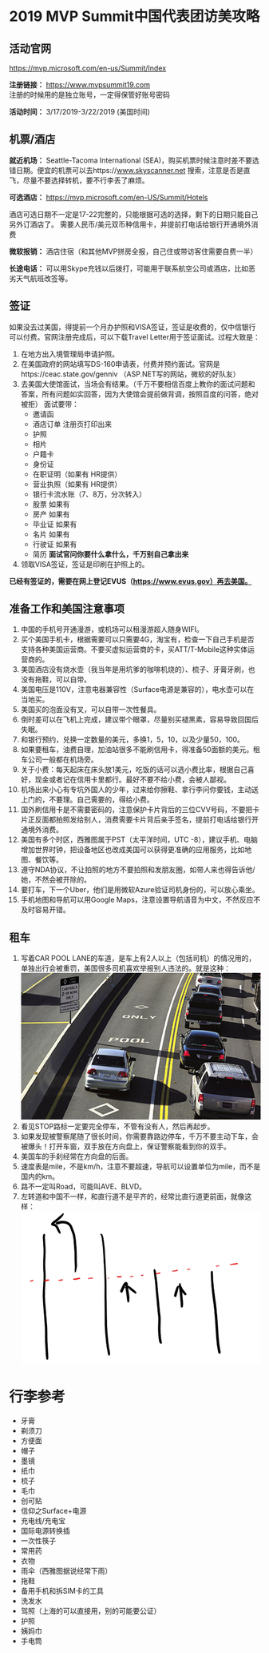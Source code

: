 ﻿# 2019 MVP Summit中国代表团访美攻略

## 活动官网
https://mvp.microsoft.com/en-us/Summit/Index 

**注册链接：** https://www.mvpsummit19.com  
注册的时候用的是独立账号，一定得保管好账号密码

**活动时间：** 3/17/2019-3/22/2019 (美国时间)

## 机票/酒店

**就近机场：** Seattle-Tacoma International (SEA)，购买机票时候注意时差不要选错日期。便宜的机票可以去https://www.skyscanner.net 搜索，注意是否是直飞，尽量不要选择转机，要不行李丢了麻烦。

**可选酒店：** https://mvp.microsoft.com/en-US/Summit/Hotels 

酒店可选日期不一定是17-22完整的，只能根据可选的选择，剩下的日期只能自己另外订酒店了。
需要人民币/美元双币种信用卡，并提前打电话给银行开通境外消费

**微软报销：** 酒店住宿（和其他MVP拼房全报，自己住或带访客住需要自费一半）

**长途电话：** 可以用Skype充钱以后拨打，可能用于联系航空公司或酒店，比如恶劣天气航班改签等。

## 签证

如果没去过美国，得提前一个月办护照和VISA签证，签证是收费的，仅中信银行可以付费。官网注册完成后，可以下载Travel Letter用于签证面试。过程大致是：

1.	在地方出入境管理局申请护照。
2.	在美国政府的网站填写DS-160申请表，付费并预约面试。官网是https://ceac.state.gov/genniv （ASP.NET写的网站，微软的好队友） 
3.	去美国大使馆面试，当场会有结果。（千万不要相信百度上教你的面试问题和答案，所有问题如实回答，因为大使馆会提前做背调，按照百度的问答，绝对被拒）
    面试要带：
    - 邀请函
    - 酒店订单 注册页打印出来
    - 护照
    - 相片
    - 户籍卡
    - 身份证
    - 在职证明（如果有 HR提供）
    - 营业执照（如果有 HR提供）
    - 银行卡流水账（7、8万，分次转入）
    - 股票 如果有
    - 房产 如果有
    - 毕业证 如果有
    - 名片 如果有
    - 行驶证 如果有
    - 简历
    **面试官问你要什么拿什么，千万别自己拿出来**
4.	领取VISA签证，签证是印刷在护照上的。

**已经有签证的，需要在网上登记EVUS（https://www.evus.gov）再去美国。**

## 准备工作和美国注意事项

1.	中国的手机号开通漫游，或机场可以租漫游超人随身WIFI。
2.	买个美国手机卡，根据需要可以只需要4G，淘宝有，检查一下自己手机是否支持各种美国运营商。不要买虚拟运营商的卡，买ATT/T-Mobile这种实体运营商的。
3.	美国酒店没有烧水壶（我当年是用坑爹的咖啡机烧的）、梳子、牙膏牙刷，也没有拖鞋，可以自带。
4.	美国电压是110V，注意电器兼容性（Surface电源是兼容的），电水壶可以在当地买。
5.	美国买的泡面没有叉，可以自带一次性餐具。
6.	倒时差可以在飞机上完成，建议带个眼罩，尽量别买褪黑素，容易导致回国后失眠。
7.	和银行预约，兑换一定数量的美元，多换1，5，10，以及少量50，100。
8.	如果要租车，油费自理，加油站很多不能刷信用卡，得准备50面额的美元。租车公司一般都在机场旁。
9.	关于小费：每天起床在床头放1美元，吃饭的话可以选小费比率，根据自己喜好，现金或者记在信用卡里都行。最好不要不给小费，会被人鄙视。
10.	机场出来小心有专坑外国人的少年，过来给你擦鞋、拿行李问你要钱，主动送上门的，不要理。自己需要的，得给小费。
11.	国外刷信用卡是不需要密码的，注意保护卡片背后的三位CVV号码，不要把卡片正反面都拍照发给别人，消费需要卡片背后亲手签名，提前打电话给银行开通境外消费。
12.	美国有多个时区，西雅图属于PST（太平洋时间，UTC -8），建议手机、电脑增加世界时钟，把设备地区也改成美国可以获得更准确的应用服务，比如地图、餐饮等。
13.	遵守NDA协议，不让拍照的地方不要拍照和发朋友圈，如带人来也得告诉他/她，不然会被开除的。
14.	要打车，下一个Uber，他们是用微软Azure验证司机身份的，可以放心乘坐。
15.	手机地图和导航可以用Google Maps，注意设置导航语音为中文，不然反应不及时容易开错。

## 租车
1.	写着CAR POOL LANE的车道，是车上有2人以上（包括司机）的情况用的，单独出行会被重罚，美国很多司机喜欢举报别人违法的。就是这种：
![image](https://raw.githubusercontent.com/EdiWang/mvpsummit2019-cn-guide/master/img/pool.png)
2.	看见STOP路标一定要完全停车，不管有没有人，然后再起步。
3.	如果发现被警察尾随了很长时间，你需要靠路边停车，千万不要主动下车，会被爆头！打开车窗，双手放在方向盘上，保证警察能看到你的双手。
4.	美国车的手刹经常在方向盘的后面。
5.	速度表是mile，不是km/h，注意不要超速，导航可以设置单位为mile，而不是国内的km。
6.	路不一定叫Road，可能叫AVE、BLVD。
7.	左转道和中国不一样，和直行道不是平齐的，经常比直行道更前面，就像这样：
![image](https://raw.githubusercontent.com/EdiWang/mvpsummit2019-cn-guide/master/img/car.png)

# 行李参考

- 牙膏
- 剃须刀
- 方便面
- 帽子
- 墨镜
- 纸巾
- 梳子
- 毛巾
- 创可贴
- 信仰之Surface+电源
- 充电线/充电宝
- 国际电源转换插
- 一次性筷子
- 常用药
- 衣物
- 雨伞（西雅图据说经常下雨）
- 拖鞋
- 备用手机和拆SIM卡的工具
- 洗发水
- 驾照（上海的可以直接用，别的可能要公证）
- 护照
- 姨妈巾
- 手电筒
